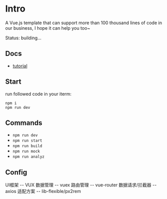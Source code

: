 # Intro
A Vue.js template that can support more than 100 thousand lines of code in our business, I hope it can help you too~

Status: building...

## Docs
- [tutorial](/docs/tutorial.md)

## Start
run followed code in your iterm:
```
npm i
npm run dev
```

## Commands
- `npm run dev`
- `npm run start`
- `npm run build`
- `npm run mock`
- `npm run analyz`


## Config

UI框架 -- VUX
数据管理 -- vuex
路由管理 -- vue-router
数据请求/拦截器 -- axios
适配方案 -- lib-flexible/px2rem
